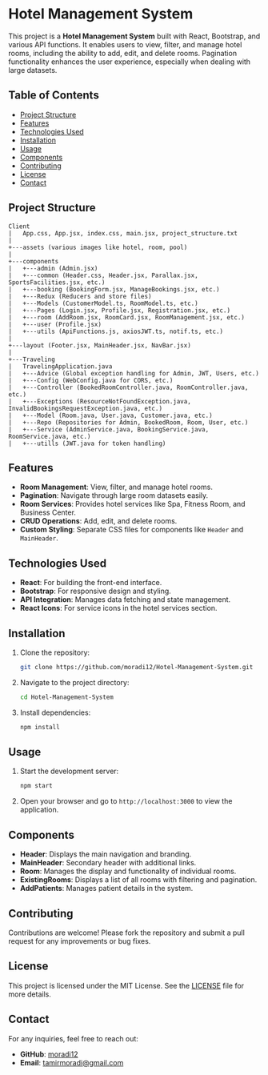 
# Hotel Management System

This project is a **Hotel Management System** built with React, Bootstrap, and various API functions. It enables users to view, filter, and manage hotel rooms, including the ability to add, edit, and delete rooms. Pagination functionality enhances the user experience, especially when dealing with large datasets.

## Table of Contents

- [Project Structure](#project-structure)
- [Features](#features)
- [Technologies Used](#technologies-used)
- [Installation](#installation)
- [Usage](#usage)
- [Components](#components)
- [Contributing](#contributing)
- [License](#license)
- [Contact](#contact)

## Project Structure
```
Client
|   App.css, App.jsx, index.css, main.jsx, project_structure.txt
|
+---assets (various images like hotel, room, pool)
|
+---components
|   +---admin (Admin.jsx)
|   +---common (Header.css, Header.jsx, Parallax.jsx, SportsFacilities.jsx, etc.)
|   +---booking (BookingForm.jsx, ManageBookings.jsx, etc.)
|   +---Redux (Reducers and store files)
|   +---Models (CustomerModel.ts, RoomModel.ts, etc.)
|   +---Pages (Login.jsx, Profile.jsx, Registration.jsx, etc.)
|   +---room (AddRoom.jsx, RoomCard.jsx, RoomManagement.jsx, etc.)
|   +---user (Profile.jsx)
|   +---utils (ApiFunctions.js, axiosJWT.ts, notif.ts, etc.)
|
+---layout (Footer.jsx, MainHeader.jsx, NavBar.jsx)
|
+---Traveling
|   TravelingApplication.java
|   +---Advice (Global exception handling for Admin, JWT, Users, etc.)
|   +---Config (WebConfig.java for CORS, etc.)
|   +---Controller (BookedRoomController.java, RoomController.java, etc.)
|   +---Exceptions (ResourceNotFoundException.java, InvalidBookingsRequestException.java, etc.)
|   +---Model (Room.java, User.java, Customer.java, etc.)
|   +---Repo (Repositories for Admin, BookedRoom, Room, User, etc.)
|   +---Service (AdminService.java, BookingService.java, RoomService.java, etc.)
|   +---utills (JWT.java for token handling)
```

## Features

- **Room Management**: View, filter, and manage hotel rooms.
- **Pagination**: Navigate through large room datasets easily.
- **Room Services**: Provides hotel services like Spa, Fitness Room, and Business Center.
- **CRUD Operations**: Add, edit, and delete rooms.
- **Custom Styling**: Separate CSS files for components like `Header` and `MainHeader`.

## Technologies Used

- **React**: For building the front-end interface.
- **Bootstrap**: For responsive design and styling.
- **API Integration**: Manages data fetching and state management.
- **React Icons**: For service icons in the hotel services section.

## Installation

1. Clone the repository:
   ```bash
   git clone https://github.com/moradi12/Hotel-Management-System.git
   ```
2. Navigate to the project directory:
   ```bash
   cd Hotel-Management-System
   ```
3. Install dependencies:
   ```bash
   npm install
   ```

## Usage

1. Start the development server:
   ```bash
   npm start
   ```
2. Open your browser and go to `http://localhost:3000` to view the application.

## Components

- **Header**: Displays the main navigation and branding.
- **MainHeader**: Secondary header with additional links.
- **Room**: Manages the display and functionality of individual rooms.
- **ExistingRooms**: Displays a list of all rooms with filtering and pagination.
- **AddPatients**: Manages patient details in the system.

## Contributing

Contributions are welcome! Please fork the repository and submit a pull request for any improvements or bug fixes.

## License

This project is licensed under the MIT License. See the [LICENSE](LICENSE) file for more details.

## Contact

For any inquiries, feel free to reach out:

- **GitHub**: [moradi12](https://github.com/moradi12)
- **Email**: tamirmoradi@gmail.com
